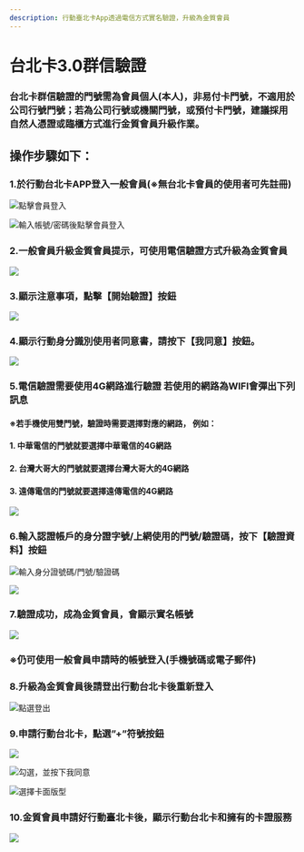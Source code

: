 ```yaml
---
description: 行動臺北卡App透過電信方式實名驗證，升級為金質會員
---
```


# 台北卡3.0群信驗證

### 台北卡群信驗證的門號需為會員個人\(本人\)，非易付卡門號，不適用於公司行號門號；若為公司行號或機關門號，或預付卡門號，建議採用自然人憑證或臨櫃方式進行金質會員升級作業。

## 操作步驟如下：

### 1.於行動台北卡APP登入一般會員\(※無台北卡會員的使用者可先註冊\)

![&#x9EDE;&#x64CA;&#x6703;&#x54E1;&#x767B;&#x5165;](.gitbook/assets/login_01_512.png)

![&#x8F38;&#x5165;&#x5E33;&#x865F;/&#x5BC6;&#x78BC;&#x5F8C;&#x9EDE;&#x64CA;&#x6703;&#x54E1;&#x767B;&#x5165;](.gitbook/assets/login_02_512.png)

### 2.一般會員升級金質會員提示，可使用電信驗證方式升級為金質會員

![](.gitbook/assets/mobile_check_512.png)

### 3.顯示注意事項，點擊【開始驗證】按鈕

![](.gitbook/assets/mobile_chek_02_512.png)

### 4.顯示行動身分識別使用者同意書，請按下【我同意】按鈕。

![](.gitbook/assets/mobile_chek_03_512.png)

### 5.電信驗證需要使用4G網路進行驗證 若使用的網路為WIFI會彈出下列訊息 

#### ※若手機使用雙門號，驗證時需要選擇對應的網路， 例如： 

#### 1. 中華電信的門號就要選擇中華電信的4G網路

####  2. 台灣大哥大的門號就要選擇台灣大哥大的4G網路

####  3. 遠傳電信的門號就要選擇遠傳電信的4G網路

![](.gitbook/assets/mobile_chek_04_512.png)

### 6.輸入認證帳戶的身分證字號/上網使用的門號/驗證碼，按下【驗證資料】按鈕

![&#x8F38;&#x5165;&#x8EAB;&#x5206;&#x8B49;&#x865F;&#x78BC;/&#x9580;&#x865F;/&#x9A57;&#x8B49;&#x78BC;](.gitbook/assets/mobile_chek_05_512.png)

![](.gitbook/assets/mobile_chek_06_512.png)

### 7.驗證成功，成為金質會員，會顯示實名帳號 

![](.gitbook/assets/mobile_success_512.png)

###  ※仍可使用一般會員申請時的帳號登入\(手機號碼或電子郵件\)

### 8.升級為金質會員後請登出行動台北卡後重新登入

![&#x9EDE;&#x9078;&#x767B;&#x51FA;](.gitbook/assets/logout.png)

### 9.申請行動台北卡，點選”+”符號按鈕

![](.gitbook/assets/gold_01.png)

![&#x52FE;&#x9078;&#xFF0C;&#x4E26;&#x6309;&#x4E0B;&#x6211;&#x540C;&#x610F;](.gitbook/assets/gold_02.png)

![&#x9078;&#x64C7;&#x5361;&#x9762;&#x7248;&#x578B;](.gitbook/assets/gold_03.png)

### 10.金質會員申請好行動臺北卡後，顯示行動台北卡和擁有的卡證服務

![](.gitbook/assets/gold_05.png)



